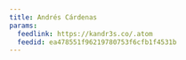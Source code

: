 ```yaml
---
title: Andrés Cárdenas
params:
  feedlink: https://kandr3s.co/.atom
  feedid: ea478551f96219780753f6cfb1f4531b
---
```


